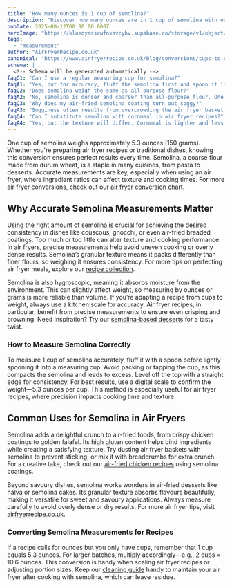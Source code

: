 ```yaml
---
title: "How many ounces is 1 cup of semolina?"
description: "Discover how many ounces are in 1 cup of semolina with our simple conversion guide—perfect for air fryer recipes and precise baking."
pubDate: 2025-08-12T00:00:00.000Z
heroImage: "https://klueoymssxwfnxsvcyhv.supabase.co/storage/v1/object/public/Shmucket/how-many-ounces-is-1-cup-of-semolina.webp"
tags:
  - "measurement"
author: "AirFryerRecipe.co.uk"
canonical: "https://www.airfryerrecipe.co.uk/blog/conversions/cups-to-ounces/how-many-ounces-is-1-cup-of-semolina"
schema: |
  <!-- Schema will be generated automatically -->
faqQ1: "Can I use a regular measuring cup for semolina?"
faqA1: "Yes, but for accuracy, fluff the semolina first and spoon it lightly into the cup without packing it down. For best results, use a kitchen scale to confirm the weight (5.3 ounces per cup). This ensures consistency, especially in air fryer recipes."
faqQ2: "Does semolina weigh the same as all-purpose flour?"
faqA2: "No, semolina is denser and coarser than all-purpose flour. One cup of all-purpose flour weighs about 4.25 ounces, while semolina weighs approximately 5.3 ounces per cup. Always check recipe requirements to avoid texture issues."
faqQ3: "Why does my air-fried semolina coating turn out soggy?"
faqA3: "Sogginess often results from overcrowding the air fryer basket or insufficient preheating. Ensure semolina-coated items are spaced evenly and cooked at the right temperature. Patting ingredients dry before coating also helps."
faqQ4: "Can I substitute semolina with cornmeal in air fryer recipes?"
faqA4: "Yes, but the texture will differ. Cornmeal is lighter and less binding than semolina, so adjust quantities slightly. For crispiness, combine it with breadcrumbs. Test small batches to perfect the ratio."
---
```

<p>One cup of semolina weighs approximately 5.3 ounces (150 grams). Whether you're preparing air fryer recipes or traditional dishes, knowing this conversion ensures perfect results every time. Semolina, a coarse flour made from durum wheat, is a staple in many cuisines, from pasta to desserts. Accurate measurements are key, especially when using an air fryer, where ingredient ratios can affect texture and cooking times. For more air fryer conversions, check out our <a href=https://www.airfryerrecipe.co.uk/air-fryer-conversion-chart>air fryer conversion chart</a>.</p>  

<h2>Why Accurate Semolina Measurements Matter</h2>  
<p>Using the right amount of semolina is crucial for achieving the desired consistency in dishes like couscous, gnocchi, or even air-fried breaded coatings. Too much or too little can alter texture and cooking performance. In air fryers, precise measurements help avoid uneven cooking or overly dense results. Semolina’s granular texture means it packs differently than finer flours, so weighing it ensures consistency. For more tips on perfecting air fryer meals, explore our <a href=https://www.airfryerrecipe.co.uk/recipes>recipe collection</a>.</p>  

<p>Semolina is also hygroscopic, meaning it absorbs moisture from the environment. This can slightly affect weight, so measuring by ounces or grams is more reliable than volume. If you’re adapting a recipe from cups to weight, always use a kitchen scale for accuracy. Air fryer recipes, in particular, benefit from precise measurements to ensure even crisping and browning. Need inspiration? Try our <a href=https://www.airfryerrecipe.co.uk/recipe-category/dessert>semolina-based desserts</a> for a tasty twist.</p>  

<h3>How to Measure Semolina Correctly</h3>  
<p>To measure 1 cup of semolina accurately, fluff it with a spoon before lightly spooning it into a measuring cup. Avoid packing or tapping the cup, as this compacts the semolina and leads to excess. Level off the top with a straight edge for consistency. For best results, use a digital scale to confirm the weight—5.3 ounces per cup. This method is especially useful for air fryer recipes, where precision impacts cooking time and texture.</p>  

<h2>Common Uses for Semolina in Air Fryers</h2>  
<p>Semolina adds a delightful crunch to air-fried foods, from crispy chicken coatings to golden falafel. Its high gluten content helps bind ingredients while creating a satisfying texture. Try dusting air fryer baskets with semolina to prevent sticking, or mix it with breadcrumbs for extra crunch. For a creative take, check out our <a href=https://www.airfryerrecipe.co.uk/recipe-category/chicken>air-fried chicken recipes</a> using semolina coatings.</p>  

<p>Beyond savoury dishes, semolina works wonders in air-fried desserts like halva or semolina cakes. Its granular texture absorbs flavours beautifully, making it versatile for sweet and savoury applications. Always measure carefully to avoid overly dense or dry results. For more air fryer tips, visit <a href=https://www.airfryerrecipe.co.uk>airfryerrecipe.co.uk</a>.</p>  

<h3>Converting Semolina Measurements for Recipes</h3>  
<p>If a recipe calls for ounces but you only have cups, remember that 1 cup equals 5.3 ounces. For larger batches, multiply accordingly—e.g., 2 cups = 10.6 ounces. This conversion is handy when scaling air fryer recipes or adjusting portion sizes. Keep our <a href=https://www.airfryerrecipe.co.uk/air-fryer-cleaner>cleaning guide</a> handy to maintain your air fryer after cooking with semolina, which can leave residue.</p>
